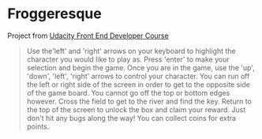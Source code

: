 # Froggeresque

Project from [Udacity Front End Developer Course](https://www.udacity.com/course/front-end-web-developer-nanodegree--nd001)

> Use the'left' and 'right' arrows on your keyboard to highlight the character you would like to play as. 
Press 'enter' to make your selection and begin the game. Once you are in the game, use the 'up', 'down', 
'left', 'right' arrows to control your character. You can run off the left or right side of the screen 
in order to get to the opposite side of the game board. You cannot go off the top or bottom edges however.
Cross the field to get to the river and find the key. Return to the top of the screen to unlock the box
and claim your reward. Just don't hit any bugs along the way! You can collect coins for extra points.
